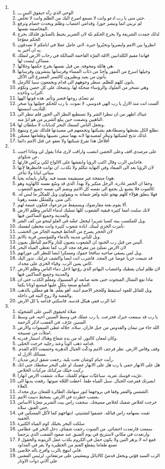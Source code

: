 <ol>
  <li>
    <ol>
      <li>الوحي الذي رآه حبقوق النبي ـــ</li>
      <li>حتى متى يا رب ادعو وانت لا تسمع اصرخ اليك من الظلم وانت لا تخلّص.</li>
      <li>لم تريني اثما وتبصر جورا. وقدامي اغتصاب وظلم ويحدث خصام وترفع المخاصمة نفسها.</li>
      <li>لذلك جمدت الشريعة ولا يخرج الحكم بتّة لان الشرير يحيط بالصدّيق فلذلك يخرج الحكم معوّجا</li>
      <li>انظروا بين الامم وابصروا وتحيّروا حيرة. لاني عامل عملا في ايامكم لا تصدقون به ان أخبر به.</li>
      <li>فهانذا مقيم الكلدانيين الامّة المرّة القاحمة السالكة في رحاب الارض لتملك مساكن ليست لها.</li>
      <li>هي هائلة ومخوفة. من قبل نفسها يخرج حكمها وجلالها.</li>
      <li>وخيلها اسرع من النمور وأحدّ من ذئاب المساء وفرسانها ينتشرون وفرسانها يأتون من بعيد ويطيرون كالنسر المسرع الى الأكل.</li>
      <li>ياتون كلهم للظلم. منظر وجوههم الى قدام ويجمعون سبيا كالرمل.</li>
      <li>وهي تسخر من الملوك والرؤساء ضحكة لها. وتضحك على كل حصن وتكوّم التراب وتاخذه.</li>
      <li>ثم تتعدّى روحها فتعبر وتأثم. هذه قوتها الهها</li>
      <li>ألست انت منذ الازل يا رب الهي قدوسي. لا نموت. يا رب للحكم جعلتها ويا صخر للتأديب اسستها.</li>
      <li>عيناك اطهر من ان تنظرا الشر ولا تستطيع النظر الى الجور فلم تنظر الى الناهبين وتصمت حين يبلع الشرير من هو ابرّ منه.</li>
      <li>وتجعل الناس كسمك البحر كدبابات لا سلطان لها.</li>
      <li>تطلع الكل بشصّها وتصطادهم بشبكتها وتجمعهم في مصيدتها فلذلك تفرح وتبتهج.</li>
      <li>لذلك تذبح لشبكتها وتبخّر لمصيدتها لانه بهما سمن نصيبها وطعامها مسمّن.</li>
      <li>أفلأجل هذا تفرغ شبكتها ولا تعفو عن قتل الامم دائما</li>
    </ol>
  </li>
  <li>
    <ol>
      <li>على مرصدي اقف وعلى الحصن انتصب واراقب لارى ماذا يقول لي وماذا اجيب عن شكواي.</li>
      <li>فاجابني الرب وقال اكتب الرؤيا وانقشها على الالواح لكي يركض قارئها.</li>
      <li>لان الرؤيا بعد الى الميعاد وفي النهاية تتكلم ولا تكذب. ان توانت فانتظرها لانها ستاتي اتيانا ولا تتأخر</li>
      <li>هوذا منتفخة غير مستقيمة نفسه فيه. والبار بايمانه يحيا.</li>
      <li>وحقا ان الخمر غادرة. الرجل متكبر ولا يهدأ. الذي قد وسّع نفسه كالهاوية وهو كالموت فلا يشبع بل يجمع الى نفسه كل الامم ويضم الى نفسه جميع الشعوب.</li>
      <li>فهلا ينطق هؤلاء كلهم بهجو عليه ولغز شماتة به ويقولون ويل للمكثّر ما ليس له. الى متى. وللمثقّل نفسه رهونا.</li>
      <li>ألا يقوم بغتة مقارضوك ويستيقظ مزعزعوك فتكون غنيمة لهم.</li>
      <li>لانك سلبت امما كثيرة فبقية الشعوب كلها تسلبك لدماء الناس وظلم الارض والمدينة وجميع الساكنين فيها</li>
      <li>ويل للمكسب بيته كسبا شريرا ليجعل عشّه في العلو لينجو من كف الشر.</li>
      <li>تآمرت الخزي لبيتك. ابادة شعوب كثيرة وانت مخطئ لنفسك.</li>
      <li>لان الحجر يصرخ من الحائط فيجيبه الجائز من الخشب</li>
      <li>ويل للباني مدينة بالدماء وللمؤسس قرية بالاثم.</li>
      <li>أليس من قبل رب الجنود ان الشعوب يتعبون للنار والامم للباطل يعيون.</li>
      <li>لان الارض تمتلئ من معرفة مجد الرب كما تغطي المياه البحر</li>
      <li>ويل لمن يسقي صاحبه سافحا حموك ومسكرا ايضا للنظر الى عوراتهم.</li>
      <li>قد شبعت خزيا عوضا عن المجد. فاشرب انت ايضا واكشف غرلتك. تدور اليك كاس يمين الرب. وقياء الخزي على مجدك.</li>
      <li>لان ظلم لبنان يغطيك واغتصاب البهائم الذي روّعها لاجل دماء الناس وظلم الارض والمدينة وجميع الساكنين فيها</li>
      <li>ماذا نفع التمثال المنحوت حتى نحته صانعه او المسبوك ومعلّم الكذب حتى ان الصانع صنعة يتكل عليها فيصنع اوثانا بكما.</li>
      <li>ويل للقائل للعود استيقظ وللحجر الاصم انتبه. أهو يعلّم. ها هو مطلي بالذهب والفضة ولا روح البتة في داخله.</li>
      <li>اما الرب ففي هيكل قدسه. فاسكتي قدامه يا كل الارض</li>
    </ol>
  </li>
  <li>
    <ol>
      <li>صلاة لحبقوق النبي على الشجويّة</li>
      <li>يا رب قد سمعت خبرك فجزعت. يا رب عملك في وسط السنين أحيه. في وسط السنين عرّف. في الغضب اذكر الرحمة</li>
      <li>الله جاء من تيمان والقدوس من جبل فاران. سلاه. جلاله غطى السموات والارض امتلأت من تسبيحه.</li>
      <li>وكان لمعان كالنور. له من يده شعاع وهناك استتار قدرته.</li>
      <li>قدامه ذهب الوبأ وعند رجليه خرجت الحمّى.</li>
      <li>وقف وقاس الارض. نظر فرجف الامم ودكّت الجبال الدهرية وخسفت اكام القدم. مسالك الازل له.</li>
      <li>رأيت خيام كوشان تحت بلية. رجفت شقق ارض مديان.</li>
      <li>هل على الانهار حمي يا رب هل على الانهار غضبك او على البحر سخطك حتى انك ركبت خيلك مركباتك مركبات الخلاص.</li>
      <li>عرّيت قوسك تعرية. سباعيّات سهام كلمتك. سلاه. شققت الارض انهارا.</li>
      <li>ابصرتك ففزعت الجبال. سيل المياه طما. اعطت اللجّة صوتها. رفعت يديها الى العلاء.</li>
      <li>الشمس والقمر وقفا في بروجهما لنور سهامك الطائرة للمعان برق مجدك.</li>
      <li>بغضب خطرت في الارض. بسخط دست الامم.</li>
      <li>خرجت لخلاص شعبك لخلاص مسيحك. سحقت راس بيت الشرير معرّيا الاساس حتى العنق. سلاه.</li>
      <li>ثقبت بسهامه راس قبائله. عصفوا لتشتيتي. ابتهاجهم كما لأكل المسكين في الخفية.</li>
      <li>سلكت البحر بخيلك كوم المياه الكثيرة</li>
      <li>سمعت فارتعدت احشائي. من الصوت رجفت شفتاي. دخل النخر في عظامي وارتعدت في مكاني لاستريح في يوم الضيق عند صعود الشعب الذي يزحمنا.</li>
      <li>فمع انه لا يزهر التين ولا يكون حمل في الكروم يكذب عمل الزيتونة والحقول لا تصنع طعاما ينقطع الغنم من الحظيرة ولا بقر في المذاود</li>
      <li>فاني ابتهج بالرب وافرح باله خلاصي.</li>
      <li>الرب السيد قوّتي ويجعل قدميّ كالايائل ويمشيني على مرتفعاتي. لرئيس المغنين على آلاتي ذوات الاوتار</li>
    </ol>
  </li>
</ol>
